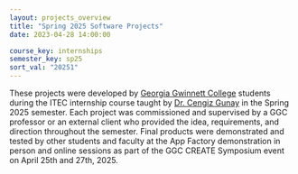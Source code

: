 ```yaml
---
layout: projects_overview
title: "Spring 2025 Software Projects"
date: 2023-04-28 14:00:00

course_key: internships
semester_key: sp25
sort_val: "20251"
---
```

These projects were developed by [Georgia Gwinnett College][ggc]
students during the ITEC internship course
taught by [Dr. Cengiz Gunay][gunay-ggc] in the Spring 2025
semester. Each project was commissioned and supervised by a GGC
professor or an external client who provided the idea, requirements,
and direction throughout the semester. Final products were
demonstrated and tested by other students and faculty at the App
Factory demonstration in person and online sessions as part of the GGC
CREATE Symposium event on April 25th and 27th, 2025.

[ggc]: http://www.ggc.edu
[gunay-ggc]: http://www.ggc.edu/about-ggc/directory/cengiz-gunay
[doloc-ggc]: http://www.ggc.edu/about-ggc/directory/anca-doloc-mihu
